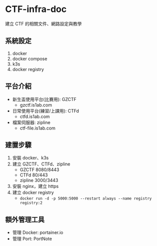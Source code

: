 # CTF-infra-doc
建立 CTF 的相關文件、網路設定與教學

## 系統設定
1. docker
2. docker compose
3. k3s
4. docker registry

## 平台介紹
- 新生盃使用平台(比賽用): GZCTF
    - gzctf.is1ab.com
- 日常使用平台(練習/上課用): CTFd
    - ctfd.is1ab.com
- 檔案伺服器: zipline
    - ctf-file.is1ab.com

## 建置步驟
1. 安裝 docker、k3s
2. 建立 GZCTF、CTFd、zipline
    - GZCTF 8080/8443
    - CTFd 80/443
    - zipline 3000/3443
4. 安裝 nginx，建立 https
5. 建立 docker registry
    - `docker run -d -p 5000:5000 --restart always --name registry registry:2`

## 額外管理工具
- 管理 Docker: portainer.io
- 管理 Port: PortNote